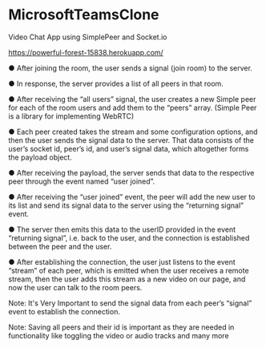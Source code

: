 # MicrosoftTeamsClone
Video Chat App using SimplePeer and Socket.io

https://powerful-forest-15838.herokuapp.com/

● After joining the room, the user sends a signal (join room) to the server.

● In response, the server provides a list of all peers in that room.

● After receiving the “all users” signal, the user creates a new Simple peer
for each of the room users and add them to the “peers” array.
(Simple Peer is a library for implementing WebRTC)

● Each peer created takes the stream and some configuration options, and
then the user sends the signal data to the server. That data consists of the
user’s socket id, peer’s id, and user’s signal data, which altogether forms
the payload object.

● After receiving the payload, the server sends that data to the respective
peer through the event named “user joined”.

● After receiving the “user joined” event, the peer will add the new user to its
list and send its signal data to the server using the “returning signal” event.

● The server then emits this data to the userID provided in the event
“returning signal”, i.e. back to the user, and the connection is established
between the peer and the user.

● After establishing the connection, the user just listens to the event “stream”
of each peer, which is emitted when the user receives a remote stream,
then the user adds this stream as a new video on our page, and now the
user can talk to the room peers.

Note: It's Very Important to send the signal data from each peer’s “signal” event to establish the
connection.

Note: Saving all peers and their id is important as they are needed in functionality like toggling
the video or audio tracks and many more

